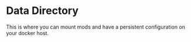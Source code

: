 # Data Directory

This is where you can mount mods and have a persistent configuration on your docker host.
